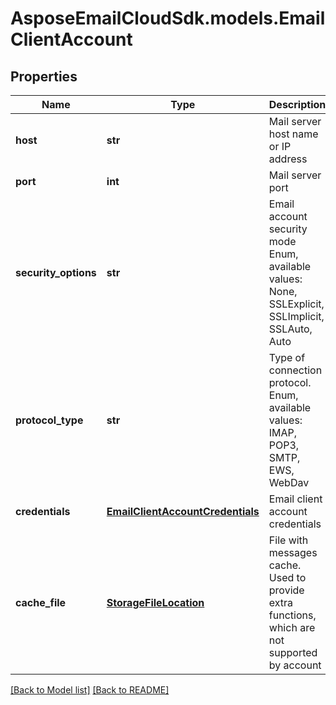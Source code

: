 # AsposeEmailCloudSdk.models.EmailClientAccount
## Properties
Name | Type | Description | Notes
------------ | ------------- | ------------- | -------------
**host** | **str** | Mail server host name or IP address              | 
**port** | **int** | Mail server port              | 
**security_options** | **str** | Email account security mode Enum, available values: None, SSLExplicit, SSLImplicit, SSLAuto, Auto | 
**protocol_type** | **str** | Type of connection protocol. Enum, available values: IMAP, POP3, SMTP, EWS, WebDav | 
**credentials** | [**EmailClientAccountCredentials**](EmailClientAccountCredentials.md) | Email client account credentials              | 
**cache_file** | [**StorageFileLocation**](StorageFileLocation.md) | File with messages cache. Used to provide extra functions, which are not supported by account              | [optional] 



[[Back to Model list]](Models.md) [[Back to README]](README.md)


